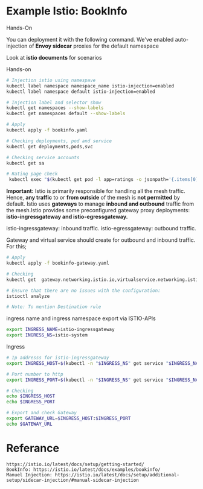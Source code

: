 # Example Istio: BookInfo 

Hands-On

You can deployment it with the following command.
We've enabled auto-injection of **Envoy sidecar** proxies for the default namespace

Look at **istio documents** for scenarios

Hands-on 
``` bash
# Injection istio using namespave
kubectl label namespace namespace_name istio-injection=enabled
kubectl label namespace default istio-injection=enabled

# Injection label and selector show 
kubectl get namespaces --show-labels
kubectl get namespaces default --show-labels 

# Apply
kubectl apply -f bookinfo.yaml

# Checking deployments, pod and service
kubectl get deployments,pods,svc

# Checking service accounts
kubectl get sa

# Rating page check
 kubectl exec "$(kubectl get pod -l app=ratings -o jsonpath='{.items[0].metadata.name}')" -c ratings -- curl -sS productpage:9080/productpage | grep -o "<title>.*</title>"

```

**Important:**  Istio is primarily responsible for handling all the mesh traffic. Hence, **any traffic** to or **from outside** of the mesh is **not permitted** by default. Istio uses **gateways** to manage **inbound and outbound** traffic from the mesh.Istio provides some preconfigured gateway proxy deployments: **istio-ingressgateway and istio-egressgateway.**

istio-ingressgateway: inbound traffic.
istio-egressgateway: outbound traffic.


Gateway and virtual service should create for outbound and inbound traffic. For this;
``` bash
# Apply
kubectl apply -f bookinfo-gateway.yaml

# Checking
kubectl get  gateway.networking.istio.io,virtualservice.networking.istio.io

# Ensure that there are no issues with the configuration:
istioctl analyze

# Note: To mention Destination rule

```


ingress name and ingress namespace export via ISTIO-APIs
``` bash
export INGRESS_NAME=istio-ingressgateway
export INGRESS_NS=istio-system

```

Ingress
``` bash
# Ip addresss for istio-ingressgateway
export INGRESS_HOST=$(kubectl -n "$INGRESS_NS" get service "$INGRESS_NAME" -o jsonpath='{.status.loadBalancer.ingress[0].ip}')

# Port number to http
export INGRESS_PORT=$(kubectl -n "$INGRESS_NS" get service "$INGRESS_NAME" -o jsonpath='{.spec.ports[?(@.name=="http2")].port}')

# Checking
echo $INGRESS_HOST
echo $INGRESS_PORT

# Export and check Gateway 
export GATEWAY_URL=$INGRESS_HOST:$INGRESS_PORT
echo $GATEWAY_URL

```

# Referance
```
https://istio.io/latest/docs/setup/getting-started/
BookInfo: https://istio.io/latest/docs/examples/bookinfo/
Manuel Injection: https://istio.io/latest/docs/setup/additional-setup/sidecar-injection/#manual-sidecar-injection



```